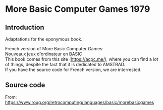 # More Basic Computer Games 1979

## Introduction

Adaptations for the eponymous book.


French version of More Basic Computer Games:\
[Nouveaux jeux d'ordinateur en BASIC](https://archive.org/details/nouveaux-jeux-d-ordinateur-en-basicacme/mode/2up)\
This book comes from this site (https://acpc.me/), where you can find a lot of things, despite the fact that it is dedicated to AMSTRAD.\
If you have the source code for French version, we are interrested.


## Source code

From:
https://www.roug.org/retrocomputing/languages/basic/morebasicgames



